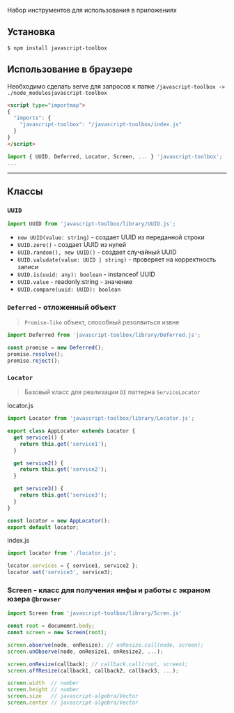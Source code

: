 Набор инструментов для использования в приложениях

## Установка
```shell
$ npm install javascript-toolbox
```

## Использование в браузере

Необходимо сделать serve для запросов к папке `/javascript-toolbox -> ./node_modulesjavascript-toolbox`

```html
<script type="importmap">
{
  "imports": {
    "javascript-toolbox": "/javascript-toolbox/index.js"
  }
}
</script>
```

```javascript
import { UUID, Deferred, Locator, Screen, ... } 'javascript-toolbox';
...
```
---

## Классы
### `UUID`
```javascript
import UUID from 'javascript-toolbox/library/UUID.js';
```
* `new UUID(value: string)` - создает UUID из переданной строки
* `UUID.zero()` - создает UUID из нулей
* `UUID.random(), new UUID()` - создает случайный UUID
* `UUID.valudate(value: UUID | string)` - проверяет на корректность записи
* `UUID.is(uuid: any): boolean` - instanceof UUID
* `UUID.value` - readonly:string - значение
* `UUID.compare(uuid: UUID): boolean`

### `Deferred` - отложенный объект
> `Promise-like` объект, способный резолвиться извне
```javascript
import Deferred from 'javascript-toolbox/library/Deferred.js';

const promise = new Deferred();
promise.resolve();
promise.reject();
```

### `Locator`
> Базовый класс для реализации `DI` паттерна `ServiceLocator`

locator.js
```javascript
import Locator from 'javascript-toolbox/library/Locator.js';

export class AppLocator extends Locator {
  get service1() {
    return this.get('service1');
  }

  get service2() {
    return this.get('service2');
  }

  get service3() {
    return this.get('service3');
  }
}

const locator = new AppLocator();
export default locator;
```

index.js
```javascript
import locator from './locator.js';

locator.services = { service1, service2 };
locator.set('service3', service3);
```

### Screen - класс для получения инфы и работы с экраном юзера `@browser`
```javascript
import Screen from 'javascript-toolbox/library/Scren.js'

const root = documemnt.body;
const screen = new Screen(root);

screen.observe(node, onResize); // onResize.call(node, screen);
screen.unObserve(node, onResize1, onResize2, ...);

screen.onResize(callback); // callback.call(root, screen);
screen.offResize(callback1, callback2, callback3, ...);

screen.width  // number
screen.height // number
screen.size   // javascript-algebra/Vector
screen.center // javascript-algebra/Vector
```
